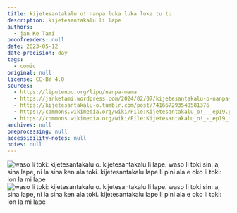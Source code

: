 ```yaml
---
title: kijetesantakalu o! nanpa luka luka luka tu tu
description: kijetesantakalu li lape
authors:
  - jan Ke Tami
proofreaders: null
date: 2023-05-12
date-precision: day
tags:
  - comic
original: null
license: CC-BY 4.0
sources:
  - https://liputenpo.org/lipu/nanpa-mama
  - https://janketami.wordpress.com/2024/02/07/kijetesantakalu-o-nanpa-luka-luka-luka-tu-tu/
  - https://kijetesantakalu-o.tumblr.com/post/741667293540581376
  - https://commons.wikimedia.org/wiki/File:Kijetesantakalu_o!_-_ep19.png
  - https://commons.wikimedia.org/wiki/File:Kijetesantakalu_o!_-_ep19_(sitelen_pona).png
archives: null
preprocessing: null
accessibility-notes: null
notes: null
---
```


![waso li toki: kijetesantakalu o. kijetesantakalu li lape. waso li toki sin: a, sina lape, ni la sina ken ala toki. kijetesantakalu lape li pini ala e oko li toki: lon la mi lape](https://upload.wikimedia.org/wikipedia/commons/2/22/Kijetesantakalu_o%21_-_ep19.png)  
![waso li toki: kijetesantakalu o. kijetesantakalu li lape. waso li toki sin: a, sina lape, ni la sina ken ala toki. kijetesantakalu lape li pini ala e oko li toki: lon la mi lape](https://upload.wikimedia.org/wikipedia/commons/5/57/Kijetesantakalu_o%21_-_ep19_%28sitelen_pona%29.png)